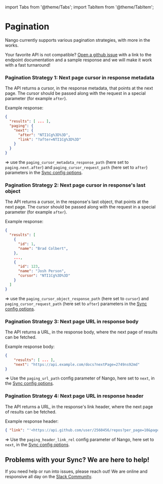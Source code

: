 import Tabs from '@theme/Tabs';
import TabItem from '@theme/TabItem';

# Pagination
Nango currently supports various pagination strategies, with more in the works. 

Your favorite API is not compatible? [Open a github issue](https://github.com/NangoHQ/nango-sync/issues/new) with a link to the endpoint documentation and a sample response and we will make it work with a fast turnaround!

### Pagination Strategy 1: Next page cursor in response metadata

The API returns a cursor, in the response metadata, that points at the next page. The cursor should be passed along with the request in a special parameter (for example `after`).

Example response:
```json
{
  "results": [ ... ],
  "paging": {
    "next": {
      "after": "NTI1Cg%3D%3D",
      "link": "?after=NTI1Cg%3D%3D"
    }
  }
}
```

=> use the `paging_cursor_metadata_response_path` (here set to `paging.next.after`) and `paging_cursor_request_path` (here set to `after`) parameters in the [Sync config options](sync-all-options.md).


### Pagination Strategy 2: Next page cursor in response's last object

The API returns a cursor, in the response's last object, that points at the next page. The cursor should be passed along with the request in a special parameter (for example `after`).

Example response:
```json
{
  "results": [ 
    {
      "id": 1,
      "name": "Brad Colbert",
    },
    ...,
    {
      "id": 123,
      "name": "Josh Person",
      "cursor": "NTI1Cg%3D%3D"
    }
  ]
}
```

=> use the `paging_cursor_object_response_path` (here set to `cursor`) and `paging_cursor_request_path` (here set to `after`) parameters in the [Sync config options](sync-all-options.md).

### Pagination Strategy 3: Next page URL in response body

The API returns a URL, in the response body, where the next page of results can be fetched.

Example response body:
```json
{
    "results": [ ... ],
    "next": "https://api.example.com/docs?nextPage=2749ns92md"
}
```

=> Use the `paging_url_path` config parameter of Nango, here set to `next`, in the [Sync config options](sync-all-options.md).

### Pagination Strategy 4: Next page URL in response header

The API returns a URL, in the response's link header, where the next page of results can be fetched.

Example response header:
```json
{ "link": "'<https://api.github.com/user/2560456/repos?per_page=10&page=2>; rel=\"next\", <https://api.github.com/user/2560456/repos?per_page=10&page=3>; rel=\"last\"'" }
```

=> Use the `paging_header_link_rel` config parameter of Nango, here set to `next`, in the [Sync config options](sync-all-options.md).

## Problems with your Sync? We are here to help!

If you need help or run into issues, please reach out! We are online and responsive all day on the [Slack Community](https://nango.dev/slack).
